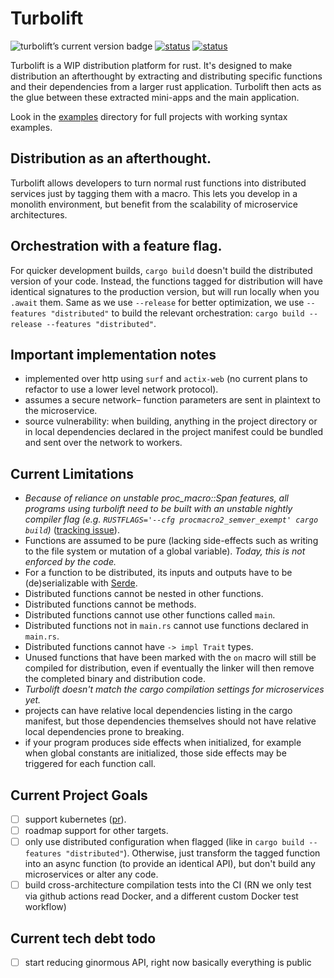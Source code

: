 # Turbolift

<img
    src="https://img.shields.io/crates/v/turbolift.svg"
    alt="turbolift’s current version badge"
    title="turbolift’s current version badge" />
[![status](https://github.com/DominicBurkart/turbolift/workflows/rust/badge.svg)](https://github.com/DominicBurkart/turbolift/actions?query=is%3Acompleted+branch%3Amaster+workflow%3A"rust")
[![status](https://github.com/DominicBurkart/turbolift/workflows/docker/badge.svg)](https://github.com/DominicBurkart/turbolift/actions?query=is%3Acompleted+branch%3Amaster+workflow%3A"docker")

Turbolift is a WIP distribution platform for rust. It's designed to make distribution an afterthought 
by extracting and distributing specific functions and their dependencies from a larger rust application.
Turbolift then acts as the glue between these extracted mini-apps and the main application.

Look in the [examples](https://github.com/DominicBurkart/turbolift/tree/master/examples) directory for 
full projects with working syntax examples. 

## Distribution as an afterthought.
Turbolift allows developers to turn normal rust functions into distributed services 
 just by tagging them with a macro. This lets you develop in a monolith environment, 
but benefit from the scalability of microservice architectures.

## Orchestration with a feature flag.
For quicker development builds, `cargo build` doesn't build the distributed version of your code. 
Instead, the functions tagged for distribution will have identical signatures to the production version, 
but will run locally when you `.await` them. Same as we use `--release` for better optimization, 
we use `--features "distributed"` to build the relevant orchestration: `cargo build --release --features "distributed"`.

## Important implementation notes
- implemented over http using `surf` and `actix-web` (no current plans to refactor to use a lower level network protocol).
- assumes a secure network– function parameters are sent in plaintext to the microservice.
- source vulnerability: when building, anything in the project directory or in local dependencies 
declared in the project manifest could be bundled and sent over the network to workers. 

## Current Limitations
- *Because of reliance on unstable proc_macro::Span features, all programs using turbolift need to 
be built with an unstable nightly compiler flag (e.g. `RUSTFLAGS='--cfg procmacro2_semver_exempt' cargo build`)* ([tracking issue](https://github.com/rust-lang/rust/issues/54725)).
- Functions are assumed to be pure (lacking side-effects such as 
writing to the file system or mutation of a global variable). 
*Today, this is not enforced by the code.* 
- For a function to be distributed, its inputs and outputs have to be (de)serializable with [Serde](https://github.com/serde-rs/serde).
- Distributed functions cannot be nested in other functions.
- Distributed functions cannot be methods.
- Distributed functions cannot use other functions called `main`.
- Distributed functions not in `main.rs` cannot use functions declared 
in `main.rs`.
- Distributed functions cannot have `-> impl Trait` types.
- Unused functions that have been marked with the `on` macro will still be 
compiled for distribution, even if eventually the linker will then 
remove the completed binary and distribution code.
- *Turbolift doesn't match the cargo compilation settings for microservices yet.*
- projects can have relative local dependencies listing in the cargo manifest, but those dependencies themselves 
should not have relative local dependencies prone to breaking.
- if your program produces side effects when initialized, for example when 
global constants are initialized, those side effects may be triggered 
for each function call.

## Current Project Goals
- [ ] support kubernetes ([pr](https://github.com/DominicBurkart/turbolift/pull/2)).
- [ ] roadmap support for other targets.
- [ ] only use distributed configuration when flagged (like in `cargo build --features "distributed"`). Otherwise,
just transform the tagged function into an async function (to provide an identical API), but don't 
build any microservices or alter any code.
- [ ] build cross-architecture compilation tests into the CI (RN we only test via github actions read Docker, and a different custom Docker test workflow)

## Current tech debt todo
- [ ] start reducing ginormous API, right now basically everything is public